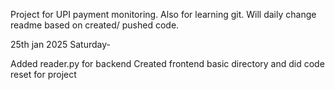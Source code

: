 Project for UPI payment monitoring. Also for learning git. Will daily change readme based on created/ pushed code.


25th jan 2025 Saturday- 

Added reader.py for backend
Created frontend basic directory and did code reset for project